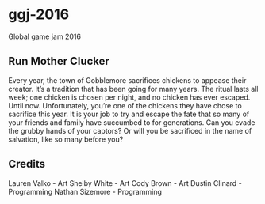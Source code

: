 # ggj-2016
Global game jam 2016

## Run Mother Clucker

Every year, the town of Gobblemore sacrifices chickens to appease their creator. It’s a tradition that has been going for many years. The ritual lasts all week; one chicken is chosen per night, and no chicken has ever escaped. Until now. Unfortunately, you’re one of the chickens they have chose to sacrifice this year. It is your job to try and escape the fate that so many of your friends and family have succumbed to for generations. Can you evade the grubby hands of your captors? Or will you be sacrificed in the name of salvation, like so many before you?

## Credits

Lauren Valko - Art
Shelby White - Art
Cody Brown - Art
Dustin Clinard - Programming
Nathan Sizemore - Programming

